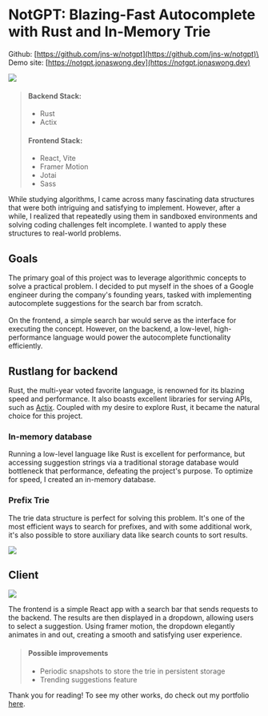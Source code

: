 # NotGPT: Blazing-Fast Autocomplete with Rust and In-Memory Trie

Github: [https://github.com/jns-w/notgpt](https://github.com/jns-w/notgpt)\
Demo site: [https://notgpt.jonaswong.dev](https://notgpt.jonaswong.dev)

![](https://res.cloudinary.com/ds1s8ilcc/image/upload/v1706968350/Devsite/notgpt/Notgpt-main_p98wko.png)

> #### Backend Stack:
>
> - Rust
> - Actix
>
> #### Frontend Stack:
>
> - React, Vite
> - Framer Motion
> - Jotai
> - Sass

While studying algorithms, I came across many fascinating data structures that were both intriguing and satisfying to implement. However, after a while, I realized that repeatedly using them in sandboxed environments and solving coding challenges felt incomplete. I wanted to apply these structures to real-world problems.

## Goals

The primary goal of this project was to leverage algorithmic concepts to solve a practical problem. I decided to put myself in the shoes of a Google engineer during the company's founding years, tasked with implementing autocomplete suggestions for the search bar from scratch.
\
\
On the frontend, a simple search bar would serve as the interface for executing the concept. However, on the backend, a low-level, high-performance language would power the autocomplete functionality efficiently.

## Rustlang for backend

Rust, the multi-year voted favorite language, is renowned for its blazing speed and performance. It also boasts excellent libraries for serving APIs, such as [Actix](https://actix.rs/). Coupled with my desire to explore Rust, it became the natural choice for this project.

### In-memory database

Running a low-level language like Rust is excellent for performance, but accessing suggestion strings via a traditional storage database would bottleneck that performance, defeating the project's purpose. To optimize for speed, I created an in-memory database.

### Prefix Trie

The trie data structure is perfect for solving this problem. It's one of the most efficient ways to search for prefixes, and with some additional work, it's also possible to store auxiliary data like search counts to sort results.

![](https://res.cloudinary.com/ds1s8ilcc/image/upload/v1709875251/Devsite/notgpt/notgpt-trie-impl01_laym6r.png)

## Client

![](https://res.cloudinary.com/ds1s8ilcc/image/upload/v1709874471/Devsite/notgpt/notgpt-searchbar01_oblb7f.gif)

The frontend is a simple React app with a search bar that sends requests to the backend. The results are then displayed in a dropdown, allowing users to select a suggestion. Using framer motion, the dropdown elegantly animates in and out, creating a smooth and satisfying user experience.

> #### Possible improvements
>
> - Periodic snapshots to store the trie in persistent storage
> - Trending suggestions feature

Thank you for reading! To see my other works, do check out my portfolio [here](https://jonaswong.dev).
